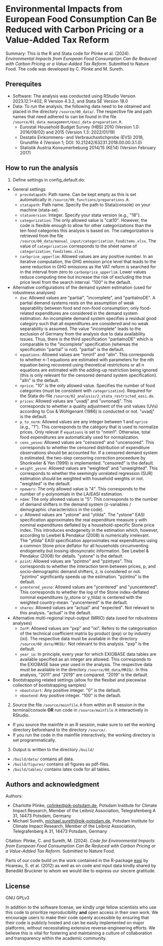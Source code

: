 # Environmental Impacts from European Food Consumption Can Be Reduced with Carbon Pricing or a Value-Added Tax Reform
Summary:
This is the R and Stata code for Plinke et al. (2024). _Environmental Impacts from European Food Consumption Can Be Reduced with Carbon Pricing or a Value-Added Tax Reform_. Submitted to Nature Food. The code was developed by C. Plinke and M. Sureth.

## Prerequites
- Software: The analysis was conducted using RStudio Version 2023.12.1+402, R Version 4.3.2, and Stata SE Version 18.0
- Data: To run the analysis, the following data need to be obtained and placed in the directory `/source/00_data/`. The respective file and path names that need adhered to can be found in the file `/source/01_data_management/easi_data-preparation.R`.
	- Eurostat Household Budget Survey (HBS) 2010 (Version 1.0: 2016/09/02) and 2015 (Version 1.3: 2022/01/19)
	- Destatis Einkommens- and Verbrauchsstichprobe (EVS) 2018, Grundfile 4 (Version 1; DOI: 10.21242/63231.2018.00.00.3.1.0)
	- Statistik Austria Konsumerhebung 2014/15 (KE14) (Version February 2017)

## How to run the analysis

1. Define settings in config_default.do:
- General settings
	- `procdatapath`: Path name. Can be kept empty as this is set automatically in `/source/99_functions/preparations.R`.
	- `statapath`: Path name. Specify the path to Stata(console) on your machine (stata-se).
	- `stataversion`: Integer. Specify your stata version (e.g., "18").
	- `categorization`: The only allowed value is "cat10". However, the code is flexible enough to allow for other categorizations than the ten food categories this analysis is based on. The categorization is retrieved from the file `/source/00_data/manual_input/categorization_fooditems.xlsx`. The value of `categorization` corresponds to the sheet name of `categorization_fooditems.xlsx`.
	- `carbprice_upperlim`: Allowed values are any positive number. In an iterative computation, the GHG emission price level that leads to the same reduction in GHG emissions as the VAT reform is searched for in the interval from zero to `carbonprice_upperlim`. Lower values reduce computing time but increase the risk of excluding the true price level from the search interval. "100" is the default.
- Alternative configurations of the demand system estimation (used for robustness analyses)
	- `dse`: Allowed values are "partial", "incomplete", and "partialnoDE". A partial demand systems rests on the assumption of weak separability between food and non-food consumption; only food-related expenditures are considered in the demand system estimation. An incomplete demand system specifies a residual good category such that all expenditures are considered and no weak separability is assumed. The value "incomplete" leads to the exclusion of Germany from the analysis due to data availability issues. Thus, there is the third specification "partialnoDE" which is comparable to the "incomplete" specification (whereas the specification "partial" is not). "partial" is the default.
	- `equations`: Allowed values are "nmin1" and "alln". This corresponds to whether n-1 equations are estimated with parameters for the nth equation being recovered using theoretical restrictions or all n equations are estimated with the adding-up restriction being ignored (this is only relevant for the censored demand system specification). "alln" is the default.
	- `nprice`: "10" is the only allowed value. Specifies the number of food categories (must be consistent with `categorization`). Required for the Stata do-file `/source/02_analysis/2_stata_restricted_easi.do`.
	- `prices`: Allowed values are "uvadj" and "uvnonadj". This corresponds to whether a quality adjustment of the unit values (UVs) according to Cox & Wohlgenant (1986) is conducted or not. "uvadj" is the default.
	- `p_to_norm`: Allowed values are any integer between 1 and `nprice` (e.g., "1"). This corresponds to the category that is used to normalize prices. Only relevat if `equations` is set to "nmin1". Otherwise, total food expenditures are automatically used for normalization.
	- `cens_yesno`: Allowed values are "censored" and "uncensored". This corresponds to whether the censored distribution of expenditure observations should be accounted for. If a censored demand system is estimated, the two-step censoring correction proceedure by Shonkwiler & Yen (1999) is implemented. "censored" is the default.
	- `weight_yesno`: Allowed values are "weighted" and "unweighted". This corresponds to whether the seemingly unrelated regression (SUR) estimation should be weighted with household weights or not. "weighted" is the default.
	- `npowers`: The only allowed value is "4". This corresponds to the number of y-polynomials in the LA/EASI estimation.
	- `ndem`: The only allowed values is "5". This corresponds to the number of demand shifters in the demand system (z-variables / demographic characteristics in the code).
	- `y`: Allowed values are "ystone" and "ytilda". The "ystone" EASI specification approximates the real expenditure measure y with nominal expenditures deflated by a household-specific Stone price index. This introduces endogeneity in the estimation which, however, according to Lewbel & Pendakur (2008) is numerically irrelevant. The "ytilda" EASI specification approximates real expenditures using a common Stone price deflator for all households circumventing endogeneity but loosing idiosyncratic information. See Lewbel & Pendakur (2008) for details. "ystone" is the default.
	- `pzint`: Allowed values are "pzintno" and "pzintyes". This corresponds to whether the interaction term between prices, p, and socio-demographic demand shifters, z, is considered or not. "pzintno" significantly speeds up the estimation. "pzintno" is the default.
	- `ycentered_yesno`: Allowed values are "ycentered" and "yuncentered". This corresponds to whether the log of the Stone index-deflated nominal expenditures (y_stone or y_tilda) is centered with the weighted country-mean. "yuncentered" is the default.
	- `shares`: Allowed values are "actual" and "expected". Not relevant to this analysis. "actual" is the default.
- Alternative multi-regional input-output (MRIO) data (used for robustness analyses)
	- `IorP`: Allowed values are "pxp" and "ixi". Refers to the categorisation of the technical coefficient matrix by product (pxp) or by industry (ixi). The respective data must be available in the directory `/source/00_data/MRIO/`. Not relevant to this analysis. "pxp" is the default.
	- `year_io`: In principle, every year for which EXIOBASE data tables are available specified as an integer are allowed. This corresponds to the EXIOBASE base year used in the analysis. The respective data must be available in the directory `/source/00_data/MRIO/`. In this analysis, "2011" and "2019" are compared. "2019" is the default.
- Bootstrapping related settings (allow for the flexibel and piecewise collection of bootstrapping samples)
	- `nbootstart`: Any positive integer. "0" is the default.
	- `nbootend`: Any positive integer. "100" is the default.

2. Source the file `/source/mainfile.R` from within an R session in the terminal/console **OR** run code in `/source/mainfile.R` interactively in RStudio.
- If you source the mainfile in an R session, make sure to set the working directory beforehand to the directory `/source/`.
- If you run the code in the mainfile interactively, the working directory is set programmatically.

3. Output is written to the directory `/build/`
- `/build/data/` contains all data.
- `/build/figures/` contains all figures as pdf-files.
- `/build/tables/` contains latex code for all tables.

## Authors and acknowledgment
Authors:
- Charlotte Plinke, cplinke@pik-potsdam.de, Potsdam Institute for Climate Impact Research, Member of the Leibniz Association, Telegrafenberg A 31, 14473 Potsdam, Germany
- Michael Sureth, michael.sureth@pik-potsdam.de, Potsdam Institute for Climate Impact Research, Member of the Leibniz Association, Telegrafenberg A 31, 14473 Potsdam, Germany

Citation: Plinke, C. and Sureth, M. (2024). _Code for Environmental Impacts from European Food Consumption Can Be Reduced with Carbon Pricing or a Value-Added Tax Reform_. Submitted to Nature Food.

Parts of our code build on the work contained in the R-package [easi](https://cran.r-project.org/src/contrib/Archive/easi/) by Hoareau, S. et al. (2012) as well as on code and input data kindly shared by Benedikt Bruckner to whom we would like to express our sincere gratitude.

## License
GNU GPLv3

In addition to the software license, we kindly urge fellow scientists who use this code to prioritize reproducibility **and** open access in their own work. We encourage users to make their code openly accessible by ensuring that their code is publicly hosted and can be easily implemented on major platforms, without necessitating extensive reverse-engineering efforts. We believe this is vital for fostering and maintaining a culture of collaboration and transparency within the academic community.
